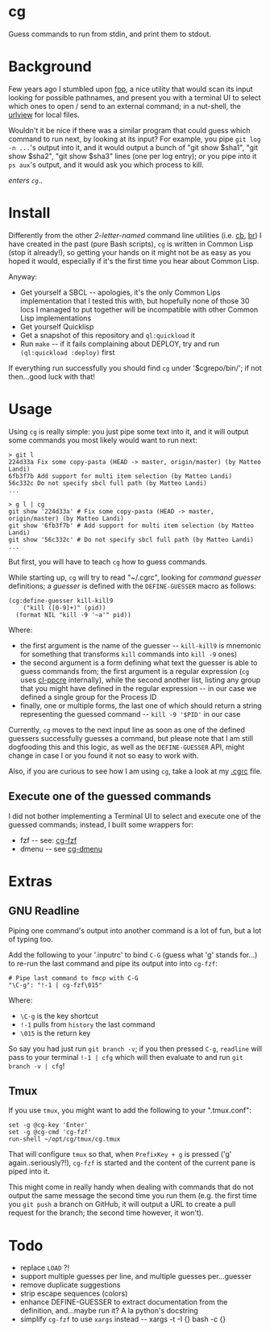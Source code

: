 # cg

Guess commands to run from stdin, and print them to stdout.

# Background

Few years ago I stumbled upon [fpp](https://facebook.github.io/PathPicker),
a nice utility that would scan its input looking for possible pathnames, and
present you with a terminal UI to select which ones to open / send to an
external command; in a nut-shell, the
[urlview](https://github.com/sigpipe/urlview) for local files.

Wouldn't it be nice if there was a similar program that could guess which
command to run next, by looking at its input?  For example, you pipe `git log
-n ...`'s output into it, and it would output a bunch of "git show $sha1", "git show
$sha2", "git show $sha3" lines (one per log entry);  or you pipe into it `ps
aux`'s output, and it would ask you which process to kill.

_enters `cg`.._

# Install

Differently from the other _2-letter-named_ command line utilities (i.e.
[cb](https://github.com/iamFIREcracker/cb),
[br](https://github.com/iamFIREcracker/br)) I have created in the past (pure
Bash scripts), `cg` is written in Common Lisp (stop it already!), so getting
your hands on it might not be as easy as you hoped it would, especially if
it's the first time you hear about Common Lisp.

Anyway:

- Get yourself a SBCL -- apologies, it's the only Common Lips implementation that
  I tested this with, but hopefully none of those 30 locs I managed to put
  together will be incompatible with other Common Lisp implementations
- Get yourself Quicklisp
- Get a snapshot of this repository and `ql:quickload` it
- Run `make` -- if it fails complaining about DEPLOY, try and run `(ql:quickload
  :deploy)` first

If everything run successfully you should find `cg` under '$cgrepo/bin/'; if
not then...good luck with that!

# Usage

Using `cg` is really simple: you just pipe some text into it, and it will
output some commands you most likely would want to run next:

    > git l
    224d33a Fix some copy-pasta (HEAD -> master, origin/master) (by Matteo Landi)
    6fb3f7b Add support for multi item selection (by Matteo Landi)
    56c332c Do not specify sbcl full path (by Matteo Landi)
    ...

    > g l | cg
    git show '224d33a' # Fix some copy-pasta (HEAD -> master, origin/master) (by Matteo Landi)
    git show '6fb3f7b' # Add support for multi item selection (by Matteo Landi)
    git show '56c332c' # Do not specify sbcl full path (by Matteo Landi)
    ...

But first, you will have to teach `cg` how to guess commands.

While starting up, `cg` will try to read "~/.cgrc", looking for _command
guesser_ definitions; a _guesser_ is defined with the `DEFINE-GUESSER` macro as
follows:

```
(cg:define-guesser kill-kill9
    ("kill ([0-9]+)" (pid))
  (format NIL "kill -9 '~a'" pid))
```

Where:

- the first argument is the name of the guesser -- `kill-kill9` is mnemonic for
  something that transforms `kill` commands into `kill -9` ones)
- the second argument is a form defining what text the guesser is able to guess
  commands from; the first argument is a regular expression (`cg`
  uses [cl-ppcre](https://edicl.github.io/cl-ppcre/) internally), while the
  second another list, listing any group that you might have defined in the
  regular expression -- in our case we defined a single group for the Process ID
- finally, one or multiple forms, the last one of which should return a string
  representing the guessed command -- `kill -9 '$PID'` in our case

Currently, `cg` moves to the next input line as soon as one of the defined
guessers successfully guesses a command, but please note that I am still
dogfooding this and this logic, as well as the `DEFINE-GUESSER` API, might
change in case I or you found it not so easy to work with.

Also, if you are curious to see how I am using `cg`, take a look at my
[.cgrc](https://github.com/iamFIREcracker/dotfiles/blob/master/.cgrc) file.

## Execute one of the guessed commands

I did not bother implementing a Terminal UI to select and execute one of the
guessed commands;  instead, I built some wrappers for:

- fzf --  see: [cg-fzf](./fzf/cg-fzf)
- dmenu -- see [cg-dmenu](./dmenu/cg-dmenu)

# Extras

## GNU Readline

Piping one command's output into another command is a lot of fun, but a lot
of typing too.

Add the following to your '.inputrc' to bind `C-G` (guess what 'g'
stands for...) to re-run the last command and pipe its output into into `cg-fzf`:

    # Pipe last command to fmcp with C-G
    "\C-g": "!-1 | cg-fzf\015"

Where:

- `\C-g` is the key shortcut
- `!-1` pulls from `history` the last command
- `\015` is the return key

So say you had just run `git branch -v`; if you then pressed `C-g`, `readline`
will pass to your terminal `!-1 | cfg` which will then evaluate to and run `git
branch -v | cfg`!

## Tmux

If you use `tmux`, you might want to add the following to your ".tmux.conf":

    set -g @cg-key 'Enter'
    set -g @cg-cmd 'cg-fzf'
    run-shell ~/opt/cg/tmux/cg.tmux

That will configure `tmux` so that, when `PrefixKey + g` is pressed ('g'
again..seriously?!), `cg-fzf` is started and the content of the current pane is
piped into it.

This might come in really handy when dealing with commands that do not output the same
message the second time you run them (e.g. the first time you `git push`
a branch on GitHub, it will output a URL to create a pull request for the
branch;  the second time however, it won't).

# Todo

- replace `LOAD` ?!
- support multiple guesses per line, and multiple guesses per...guesser
- remove duplicate suggestions
- strip escape sequences (colors)
- enhance DEFINE-GUESSER to extract documentation from the definition,
  and...maybe run it?  A la python's docstring
- simplify `cg-fzf` to use `xargs` instead -- xargs -t -I {} bash -c {}
